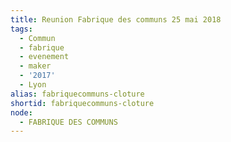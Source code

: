 ```yaml
---
title: Reunion Fabrique des communs 25 mai 2018
tags:
  - Commun
  - fabrique
  - evenement
  - maker
  - '2017'
  - Lyon
alias: fabriquecommuns-cloture
shortid: fabriquecommuns-cloture
node:
  - FABRIQUE DES COMMUNS
---
```



